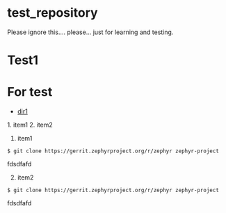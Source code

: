 # test_repository
Please ignore this.... please... just for learning and testing.

# Test1

# For test
* [dir1](dir1/test.md)

1\. item1
2\. item2


1. item1

```
$ git clone https://gerrit.zephyrproject.org/r/zephyr zephyr-project
```

fdsdfafd

2. item2

```
$ git clone https://gerrit.zephyrproject.org/r/zephyr zephyr-project
```

fdsdfafd
